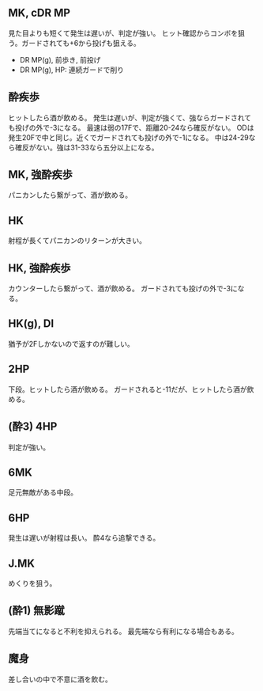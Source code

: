 ## MK, cDR MP

見た目よりも短くて発生は遅いが、判定が強い。
ヒット確認からコンボを狙う。ガードされても+6から投げも狙える。

- DR MP(g), 前歩き, 前投げ
- DR MP(g), HP: 連続ガードで削り

## 酔疾歩

ヒットしたら酒が飲める。
発生は遅いが、判定が強くて、強ならガードされても投げの外で-3になる。
最速は弱の17Fで、距離20-24なら確反がない。
ODは発生20Fで中と同じ。近くでガードされても投げの外で-1になる。
中は24-29なら確反がない。強は31-33なら五分以上になる。

## MK, 強酔疾歩

パニカンしたら繋がって、酒が飲める。

## HK

射程が長くてパニカンのリターンが大きい。

## HK, 強酔疾歩

カウンターしたら繋がって、酒が飲める。
ガードされても投げの外で-3になる。

## HK(g), DI

猶予が2Fしかないので返すのが難しい。

## 2HP

下段。ヒットしたら酒が飲める。
ガードされると-11だが、ヒットしたら酒が飲める。

## (酔3) 4HP

判定が強い。

## 6MK

足元無敵がある中段。

## 6HP

発生は遅いが射程は長い。
酔4なら追撃できる。

## J.MK

めくりを狙う。

## (酔1) 無影蹴

先端当てになると不利を抑えられる。
最先端なら有利になる場合もある。

## 魔身

差し合いの中で不意に酒を飲む。

